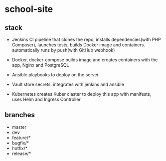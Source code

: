 # school-site

## stack

- Jenkins CI
pipeline that clones the repo, installs dependencies(with PHP Composer), launches tests, builds Docker image and containers. automatically runs by push(with GitHub webhook)

- Docker, docker-compose
builds image and creates containers with the app, Nginx and PostgreSQL

- Ansible
playbooks to deploy on the server

- Vault
store secrets. integrates with jenkins and ansible

- Kubernetes
creates Kuber claster to deploy this app with manifests, uses Helm and Ingress Controller

## branches

- master
- dev
- feature/*
- bugfix/*
- hotfix/*
- release/*